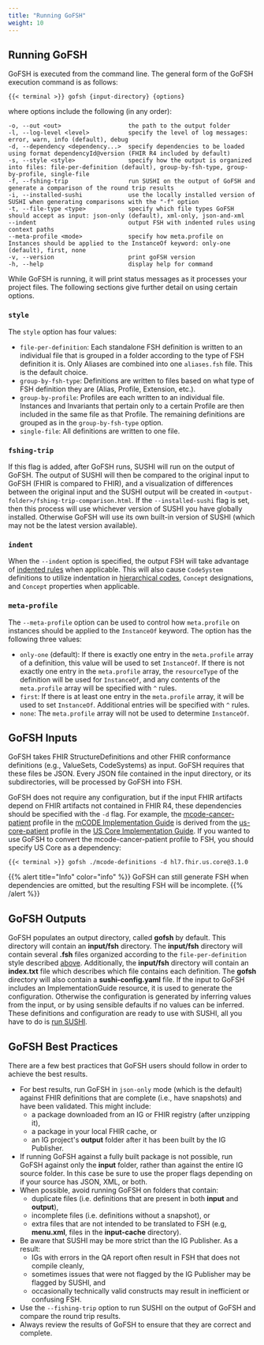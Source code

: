 ```yaml
---
title: "Running GoFSH"
weight: 10
---
```


## Running GoFSH

GoFSH is executed from the command line. The general form of the GoFSH execution command is as follows:

```shell
{{< terminal >}} gofsh {input-directory} {options}
```

where options include the following (in any order):

```text
-o, --out <out>                   the path to the output folder
-l, --log-level <level>           specify the level of log messages: error, warn, info (default), debug
-d, --dependency <dependency...>  specify dependencies to be loaded using format dependencyId@version (FHIR R4 included by default)
-s, --style <style>               specify how the output is organized into files: file-per-definition (default), group-by-fsh-type, group-by-profile, single-file
-f, --fshing-trip                 run SUSHI on the output of GoFSH and generate a comparison of the round trip results
-i, --installed-sushi             use the locally installed version of SUSHI when generating comparisons with the "-f" option
-t, --file-type <type>            specify which file types GoFSH should accept as input: json-only (default), xml-only, json-and-xml
--indent                          output FSH with indented rules using context paths
--meta-profile <mode>             specify how meta.profile on Instances should be applied to the InstanceOf keyword: only-one (default), first, none
-v, --version                     print goFSH version
-h, --help                        display help for command
```

While GoFSH is running, it will print status messages as it processes your project files. The following sections give further detail on using certain options.

### `style`
The `style` option has four values:

* `file-per-definition`: Each standalone FSH definition is written to an individual file that is grouped in a folder according to the type of FSH definition it is. Only Aliases are combined into one `aliases.fsh` file. This is the default choice.
* `group-by-fsh-type`: Definitions are written to files based on what type of FSH definition they are (Alias, Profile, Extension, etc.).
* `group-by-profile`:  Profiles are each written to an individual file. Instances and Invariants that pertain only to a certain Profile are then included in the same file as that Profile. The remaining definitions are grouped as in the `group-by-fsh-type` option.
* `single-file`: All definitions are written to one file.

### `fshing-trip`
If this flag is added, after GoFSH runs, SUSHI will run on the output of GoFSH. The output of SUSHI will then be compared to the original input to GoFSH (FHIR is compared to FHIR), and a visualization of differences between the original input and the SUSHI output will be created in `<output-folder>/fshing-trip-comparison.html`. If the `--installed-sushi` flag is set, then this process will use whichever version of SUSHI you have globally installed. Otherwise GoFSH will use its own built-in version of SUSHI (which may not be the latest version available).

### `indent`
When the `--indent` option is specified, the output FSH will take advantage of [indented rules](http://build.fhir.org/ig/HL7/fhir-shorthand/branches/master/reference.html#indented-rules) when applicable. This will also cause `CodeSystem` definitions to utilize indentation in [hierarchical codes](http://build.fhir.org/ig/HL7/fhir-shorthand/branches/master/reference.html#defining-code-systems-with-hierarchical-codes), `Concept` designations, and `Concept` properties when applicable.

### `meta-profile`
The `--meta-profile` option can be used to control how `meta.profile` on instances should be applied to the `InstanceOf` keyword. The option has the following three values:
* `only-one` (default): If there is exactly one entry in the `meta.profile` array of a definition, this value will be used to set `InstanceOf`. If there is not exactly one entry in the `meta.profile` array, the `resourceType` of the definition will be used for `InstanceOf`, and any contents of the `meta.profile` array will be specified with `^` rules.
* `first`: If there is at least one entry in the `meta.profile` array, it will be used to set `InstanceOf`. Additional entries will be specified with `^` rules.
* `none`: The `meta.profile` array will not be used to determine `InstanceOf`.

## GoFSH Inputs

GoFSH takes FHIR StructureDefinitions and other FHIR conformance definitions (e.g., ValueSets, CodeSystems) as input. GoFSH requires that these files be JSON. Every JSON file contained in the input directory, or its subdirectories, will be processed by GoFSH into FSH.


GoFSH does not require any configuration, but if the input FHIR artifacts depend on FHIR artifacts not contained in FHIR R4, these dependencies should be specified with the `-d` flag. For example, the [mcode-cancer-patient](http://hl7.org/fhir/us/mcode/StructureDefinition-mcode-cancer-patient.html) profile in the [mCODE Implementation Guide](http://hl7.org/fhir/us/mcode/) is derived from the [us-core-patient](http://hl7.org/fhir/us/core/STU3.1/StructureDefinition-us-core-patient.html) profile in the [US Core Implementation Guide](http://hl7.org/fhir/us/core/). If you wanted to use GoFSH to convert the mcode-cancer-patient profile to FSH, you should specify US Core as a dependency:
```shell
{{< terminal >}} gofsh ./mcode-definitions -d hl7.fhir.us.core@3.1.0
```

{{% alert title="Info" color="info" %}}
GoFSH can still generate FSH when dependencies are omitted, but the resulting FSH will be incomplete.
{{% /alert %}}

## GoFSH Outputs

GoFSH populates an output directory, called **gofsh** by default. This directory will contain an **input/fsh** directory. The **input/fsh** directory will contain several **.fsh** files organized according to the `file-per-definition` style described [above](#style). Additionally, the **input/fsh** directory will contain an **index.txt** file which describes which file contains each definition. The **gofsh** directory will also contain a **sushi-config.yaml** file. If the input to GoFSH includes an ImplementationGuide resource, it is used to generate the configuration. Otherwise the configuration is generated by inferring values from the input, or by using sensible defaults if no values can be inferred. These definitions and configuration are ready to use with SUSHI, all you have to do is [run SUSHI](/docs/sushi/running).

## GoFSH Best Practices

There are a few best practices that GoFSH users should follow in order to achieve the best results.

* For best results, run GoFSH in `json-only` mode (which is the default) against FHIR definitions that are complete (i.e., have snapshots) and have been validated. This might include:
  * a package downloaded from an IG or FHIR registry (after unzipping it),
  * a package in your local FHIR cache, or
  * an IG project's **output** folder after it has been built by the IG Publisher.
* If running GoFSH against a fully built package is not possible, run GoFSH against only the **input** folder, rather than against the entire IG source folder. In this case be sure to use the proper flags depending on if your source has JSON, XML, or both.
* When possible, avoid running GoFSH on folders that contain:
  * duplicate files (i.e. definitions that are present in both **input** and **output**),
  * incomplete files (i.e. definitions without a snapshot), or
  * extra files that are not intended to be translated to FSH (e.g, **menu.xml**, files in the **input-cache** directory).
* Be aware that SUSHI may be more strict than the IG Publisher.  As a result:
  * IGs with errors in the QA report often result in FSH that does not compile cleanly,
  * sometimes issues that were not flagged by the IG Publisher may be flagged by SUSHI, and
  * occasionally technically valid constructs may result in inefficient or confusing FSH.
* Use the `--fishing-trip` option to run SUSHI on the output of GoFSH and compare the round trip results.
* Always review the results of GoFSH to ensure that they are correct and complete.
